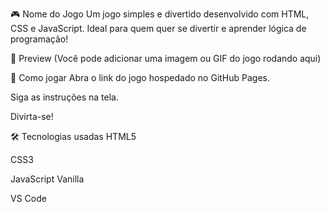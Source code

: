 🎮 Nome do Jogo
Um jogo simples e divertido desenvolvido com HTML, CSS e JavaScript. Ideal para quem quer se divertir e aprender lógica de programação!

📸 Preview
(Você pode adicionar uma imagem ou GIF do jogo rodando aqui)

🚀 Como jogar
Abra o link do jogo hospedado no GitHub Pages.

Siga as instruções na tela.

Divirta-se!

🛠 Tecnologias usadas
HTML5

CSS3

JavaScript Vanilla

VS Code
